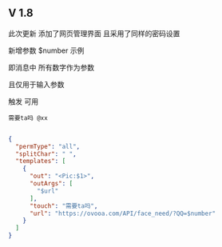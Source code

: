 ## V 1.8

此次更新 添加了网页管理界面 且采用了同样的密码设置

新增参数 $number 示例

即消息中 所有数字作为参数

且仅用于输入参数

触发 可用

    需要ta吗 @xx

```json

{
  "permType": "all",
  "splitChar": " ",
  "templates": [
    {
      "out": "<Pic:$1>",
      "outArgs": [
        "$url"
      ],
      "touch": "需要ta吗",
      "url": "https://ovooa.com/API/face_need/?QQ=$number"
    }
  ]
}

```